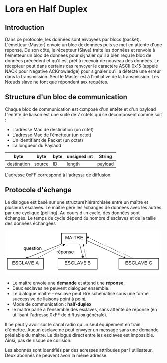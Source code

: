 ﻿# Lora en Half Duplex

## Introduction

Dans ce protocole, les données sont envoyées par blocs (packet). L'émetteur (Master) envoie un bloc de données  puis se met en attente d'une réponse. De son côté, le récepteur (Slave) traite les données et renvoie à l'émetteur un bloc de données pour signaler qu'il a bien reçu le bloc de données précédent et qu'il est prêt à recevoir de nouveau des données. Le récepteur peut dans certains cas renvoyer le caractère ASCII 0x15 (appelé NACK pour Negative ACKnowledge) pour signaler qu'il a détecté une erreur dans la transmission.
Seul le Master est à l'initiative de la transmission. Les Nœuds slave ne font que répondent aux requêtes. 

## Structure d'un bloc de communication

Chaque bloc de communication est composé d'un entête et d'un payload
L'entête de liaison  est une suite de 7 octets qui se décomposent comme suit :

 - L'adresse Mac de destination (un octet)
 - L'adresse  Mac de l’émetteur  (un octet)
 - Un identifiant de Packet (un octet)
 - La longueur du Paylaod
 

| byte | byte | byte | unsigned int | String |
|------------|--------|----|--------|-------------------------|
| destination | source | ID | length | payload |

L'adresse 0xFF correspond à l'adresse de diffusion.

## Protocole d'échange 
Le dialogue est basé sur une structure hiérarchisée entre un maître et plusieurs esclaves.
Le maître gère les échanges de données avec les autres  par une cyclique (polling).  Au  cours d‘un cycle, des données sont échangés. Le temps de cycle dépend du nombre d'esclaves et de la taille des données échangées

![protocol](/24_Lora/Duplex/protocol.png) 

-   Le maître envoie une **demande** et attend une **réponse**.
-   Deux esclaves ne peuvent dialoguer ensemble.
-   Le dialogue maître – esclave peut être schématisé sous une forme successive de liaisons point à point.
-   Mode de communication : **half-duplex**
-   le maître parle à l'ensemble des esclaves, sans attente de réponse (en utilisant l'adresse 0xFF de diffusion générale).

Il ne peut y avoir sur le canal radio qu'un seul équipement en train d'émettre. Aucun esclave ne peut envoyer un message sans une demande préalable du maître. Le dialogue direct entre les esclaves est impossible. Ainsi, pas de risque de collision.

Les abonnés sont identifiés par des adresses attribuées par l'utilisateur.  Deux abonnés ne peuvent avoir la même adresse.
